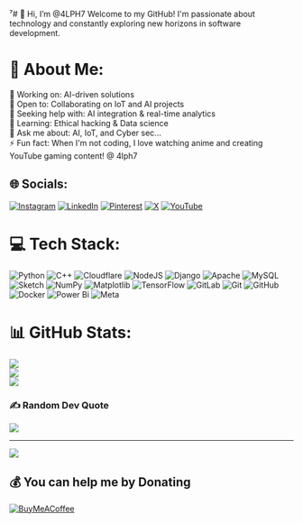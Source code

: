 ⁷# 👋 Hi, I’m @4LPH7
Welcome to my GitHub! I'm passionate about technology and constantly exploring new horizons in software development.

# 💫 About Me:
🔭 Working on: AI-driven solutions<br>👯 Open to: Collaborating on IoT and AI projects  <br>🤝 Seeking help with: AI integration & real-time analytics  <br>🌱 Learning: Ethical hacking & Data science  <br>💬 Ask me about: AI, IoT, and Cyber sec...<br>⚡ Fun fact: When I'm not coding, I love watching anime and creating YouTube gaming content! @ 4lph7<br>


## 🌐 Socials:
[![Instagram](https://img.shields.io/badge/Instagram-%23E4405F.svg?logo=Instagram&logoColor=white)](https://instagram.com/https://www.instagram.com/code_zero_1?igsh=MnFlcGgwcnN0NmVi) [![LinkedIn](https://img.shields.io/badge/LinkedIn-%230077B5.svg?logo=linkedin&logoColor=white)](https://linkedin.com/in/www.linkedin.com/in/4lph7) [![Pinterest](https://img.shields.io/badge/Pinterest-%23E60023.svg?logo=Pinterest&logoColor=white)](https://pinterest.com/www.pinterest.com/4lph7) [![X](https://img.shields.io/badge/X-black.svg?logo=X&logoColor=white)](https://x.com/https://twitter.com/4lph7) [![YouTube](https://img.shields.io/badge/YouTube-%23FF0000.svg?logo=YouTube&logoColor=white)](https://youtube.com/@https://www.youtube.com/@4lph7-0) 

# 💻 Tech Stack:
![Python](https://img.shields.io/badge/python-3670A0?style=for-the-badge&logo=python&logoColor=ffdd54) ![C++](https://img.shields.io/badge/c++-%2300599C.svg?style=for-the-badge&logo=c%2B%2B&logoColor=white) ![Cloudflare](https://img.shields.io/badge/Cloudflare-F38020?style=for-the-badge&logo=Cloudflare&logoColor=white) ![NodeJS](https://img.shields.io/badge/node.js-6DA55F?style=for-the-badge&logo=node.js&logoColor=white) ![Django](https://img.shields.io/badge/django-%23092E20.svg?style=for-the-badge&logo=django&logoColor=white) ![Apache](https://img.shields.io/badge/apache-%23D42029.svg?style=for-the-badge&logo=apache&logoColor=white) ![MySQL](https://img.shields.io/badge/mysql-4479A1.svg?style=for-the-badge&logo=mysql&logoColor=white) ![Sketch](https://img.shields.io/badge/Sketch-FFB387?style=for-the-badge&logo=sketch&logoColor=black) ![NumPy](https://img.shields.io/badge/numpy-%23013243.svg?style=for-the-badge&logo=numpy&logoColor=white) ![Matplotlib](https://img.shields.io/badge/Matplotlib-%23ffffff.svg?style=for-the-badge&logo=Matplotlib&logoColor=black)   ![TensorFlow](https://img.shields.io/badge/TensorFlow-%23FF6F00.svg?style=for-the-badge&logo=TensorFlow&logoColor=white) ![GitLab](https://img.shields.io/badge/gitlab-%23181717.svg?style=for-the-badge&logo=gitlab&logoColor=white) ![Git](https://img.shields.io/badge/git-%23F05033.svg?style=for-the-badge&logo=git&logoColor=white) ![GitHub](https://img.shields.io/badge/github-%23121011.svg?style=for-the-badge&logo=github&logoColor=white) ![Docker](https://img.shields.io/badge/docker-%230db7ed.svg?style=for-the-badge&logo=docker&logoColor=white) ![Power Bi](https://img.shields.io/badge/power_bi-F2C811?style=for-the-badge&logo=powerbi&logoColor=black) ![Meta](https://img.shields.io/badge/Meta-%230467DF.svg?style=for-the-badge&logo=Meta&logoColor=white)

# 📊 GitHub Stats:
![](https://github-readme-stats.vercel.app/api?username=4LPH7&theme=dark&hide_border=false&include_all_commits=true&count_private=true)<br/>
![](https://github-readme-streak-stats.herokuapp.com/?user=4LPH7&theme=dark&hide_border=false)<br/>
![](https://github-readme-stats.vercel.app/api/top-langs/?username=4LPH7&theme=dark&hide_border=false&include_all_commits=true&count_private=true&layout=compact)

### ✍️ Random Dev Quote
![](https://quotes-github-readme.vercel.app/api?type=horizontal&theme=radical)

---
[![](https://visitcount.itsvg.in/api?id=4LPH7&icon=0&color=12)](https://visitcount.itsvg.in)

  ## 💰 You can help me by Donating
  [![BuyMeACoffee](https://img.shields.io/badge/Buy%20Me%20a%20Coffee-ffdd00?style=for-the-badge&logo=buy-me-a-coffee&logoColor=black)](https://buymeacoffee.com/https://buymeacoffee.com/arulartadg) 

  
<!-- Proudly created with GPRM ( https://gprm.itsvg.in ) -->

